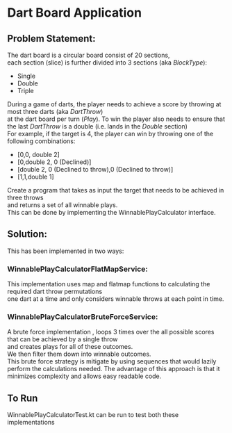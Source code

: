 # Dart Board Application

## Problem Statement:

The dart board is a circular board consist of 20 sections,  
each section (slice) is further divided into 3 sections (aka _BlockType_):

* Single
* Double
* Triple

During a game of darts, the player needs to achieve a score by throwing at most three darts (aka _DartThrow_)  
at the dart board per turn (_Play_). To win the player also needs to ensure that the last _DartThrow_ is a double (i.e.
lands in the _Double_ section)  
For example, if the target is 4, the player can win by throwing one of the following combinations:

* [0,0, double 2]
* [0,double 2, 0 (Declined)]
* [double 2, 0 (Declined to throw),0 (Declined to throw)]
* [1,1,double 1]

Create a program that takes as input the target that needs to be achieved in three throws  
and returns a set of all winnable plays.  
This can be done by implementing the WinnablePlayCalculator interface.

## Solution:

This has been implemented in two ways:

### WinnablePlayCalculatorFlatMapService:

This implementation uses map and flatmap functions to calculating the required dart throw permutations  
one dart at a time and only considers winnable throws at each point in time.

### WinnablePlayCalculatorBruteForceService:

A brute force implementation , loops 3 times over the all possible scores that can be achieved by a single throw  
and creates plays for all of these outcomes.  
We then filter them down into winnable outcomes.  
This brute force strategy is mitigate by using sequences that would lazily perform the calculations needed. The
advantage of this approach is that it minimizes complexity and allows easy readable code.

## To Run

WinnablePlayCalculatorTest.kt can be run to test both these implementations
 
